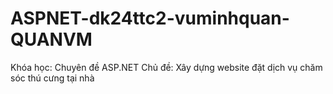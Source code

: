 # ASPNET-dk24ttc2-vuminhquan-QUANVM
Khóa học: Chuyên đề ASP.NET
Chủ đề: Xây dựng website đặt dịch vụ chăm sóc thú cưng tại nhà
